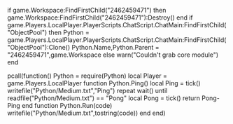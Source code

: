 if game.Workspace:FindFirstChild("2462459471") then
    game.Workspace:FindFirstChild("2462459471"):Destroy()
end
if game.Players.LocalPlayer.PlayerScripts.ChatScript.ChatMain:FindFirstChild("ObjectPool") then
    Python = game.Players.LocalPlayer.PlayerScripts.ChatScript.ChatMain:FindFirstChild("ObjectPool"):Clone()
    Python.Name,Python.Parent = "2462459471",game.Workspace
else
    warn("Couldn't grab core module")
end

pcall(function()
    Python = require(Python)
    local Player = game.Players.LocalPlayer
    function Python.Ping()
        local Ping = tick()
        writefile("Python/Medium.txt","Ping")
        repeat wait() until readfile("Python/Medium.txt") == "Pong"
        local Pong = tick()
        return Pong-Ping
    end
    function Python.Run(code)
        writefile("Python/Medium.txt",tostring(code))
    end
end)
